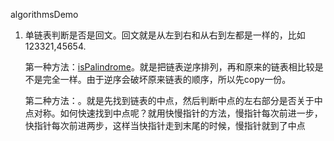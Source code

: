 algorithmsDemo

1. 单链表判断是否是回文。回文就是从左到右和从右到左都是一样的，比如123321,45654.

   第一种方法：[isPalindrome](https://github.com/acqierement/algorithmsExercise/blob/master/algorithms/src/list/Palindrome_linked_list_234.java)。就是把链表逆序排列，再和原来的链表相比较是不是完全一样。由于逆序会破坏原来链表的顺序，所以先copy一份。

   第二种方法：。就是先找到链表的中点，然后判断中点的左右部分是否关于中点对称。如何快速找到中点呢？就用快慢指针的方法，慢指针每次前进一步，快指针每次前进两步，这样当快指针走到末尾的时候，慢指针就到了中点
